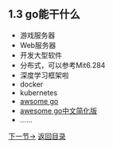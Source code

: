 ## 1.3 go能干什么
- 游戏服务器
- Web服务器
- 开发大型软件
- 分布式，可以参考Mit6.284
- 深度学习框架啦
- docker
- kubernetes
- [awsome go](https://github.com/avelino/awesome-go)
- [awesome go中文简化版](https://github.com/hackstoic/golang-open-source-projects)
- ......

[下一节->](2.1.md)
 [返回目录](https://github.com/xiaoheigou/GoOOTNV/blob/master/eBook/directory.md)

